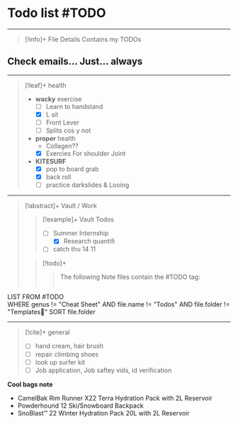 # Todo list #TODO 
---
> [!info]+ File Details
> Contains my TODOs

## Check emails... Just... always

--- 
> [!leaf]+ health 
> - **wacky** exercise
> 	- [ ] Learn to handstand
> 	- [x] L sit
> 	- [ ] Front Lever
> 	- [ ] Splits cos y not
> - **proper** health
> 	- Collagen??
> 	- [x] Exercies For shoulder Joint
> - **KITESURF** 
> 	- [x] pop to board grab
> 	- [x] back roll
> 	- [ ] practice darkslides & Looing

---
> [!abstract]+ Vault / Work 
> > [!example]+ Vault Todos
> > - [ ] Summer Internship
> > 	- [x] Research quantifi 
> > - [ ] catch thu 14 11
> 
> 
> > [!todo]+ 
> > > The following Note files contain the #TODO tag: 
> > > ```dataview 
LIST 
FROM #TODO  
WHERE genus != "Cheat Sheet" AND file.name != "Todos" AND  file.folder !=  "Templates🧬"
SORT file.folder


---

> [!cite]+ general
> - [ ] hand cream, hair brush
> - [ ] repair climbing shoes
> - [ ] look up surfer kit 
> - [ ] Job application, Job saftey vids, id verification


**Cool bags note** 
- CamelBak Rim Runner X22 Terra Hydration Pack with 2L Reservoir
- Powderhound 12 Ski/Snowboard Backpack
- SnoBlast™ 22 Winter Hydration Pack 20L with 2L Reservoir

